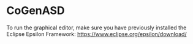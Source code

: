 # CoGenASD

To run the graphical editor, make sure you have previously installed the Eclipse Epsilon Framework: https://www.eclipse.org/epsilon/download/
